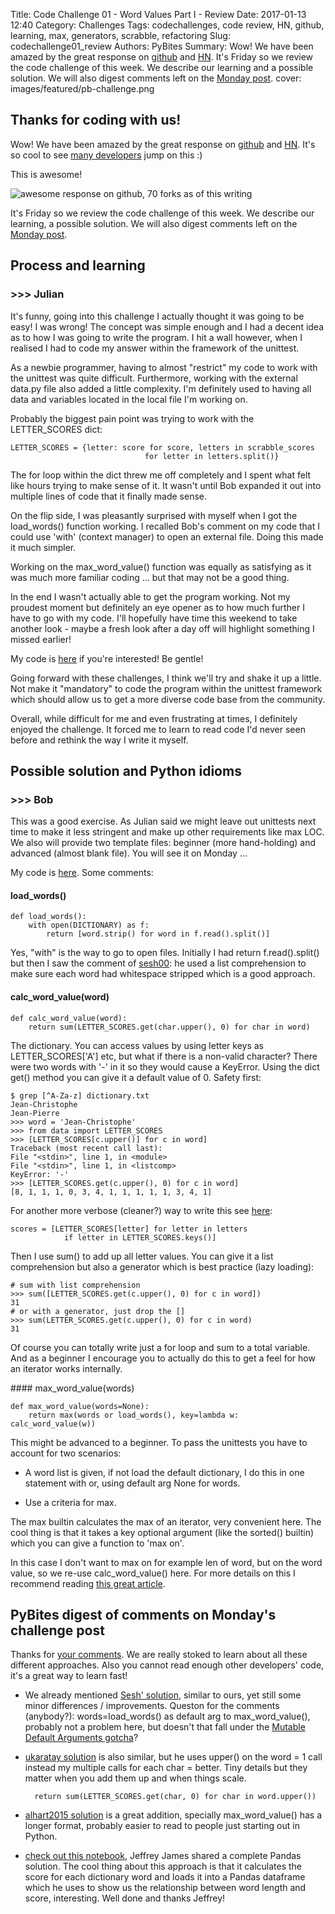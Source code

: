 Title: Code Challenge 01 - Word Values Part I - Review
Date: 2017-01-13 12:40
Category: Challenges
Tags: codechallenges, code review, HN, github, learning, max, generators, scrabble, refactoring
Slug: codechallenge01_review
Authors: PyBites
Summary: Wow! We have been amazed by the great response on [github](https://github.com/pybites/challenges) and [HN](https://news.ycombinator.com/item?id=13352447). It's Friday so we review the code challenge of this week. We describe our learning and a possible solution. We will also digest comments left on the [Monday post](http://pybit.es/codechallenge01.html).
cover: images/featured/pb-challenge.png

## Thanks for coding with us!

Wow! We have been amazed by the great response on [github](https://github.com/pybites/challenges) and [HN](https://news.ycombinator.com/item?id=13352447). It's so cool to see [many developers](https://github.com/pybites/challenges/network/members) jump on this :) 

This is awesome!

![awesome response on github, 70 forks as of this writing]({filename}/images/awesome-response.png)

It's Friday so we review the code challenge of this week. We describe our learning, a possible solution. We will also digest comments left on the [Monday post](http://pybit.es/codechallenge01.html).

## Process and learning

### >>> Julian

It's funny, going into this challenge I actually thought it was going to be easy! I was wrong!
The concept was simple enough and I had a decent idea as to how I was going to write the program. I hit a wall however, when I realised I had to code my answer within the framework of the unittest. 

As a newbie programmer, having to almost "restrict" my code to work with the unittest was quite difficult.
Furthermore, working with the external data.py file also added a little complexity. I'm definitely used to having all data and variables located in the local file I'm working on.

Probably the biggest pain point was trying to work with the LETTER_SCORES dict:

~~~~
LETTER_SCORES = {letter: score for score, letters in scrabble_scores
                              for letter in letters.split()}
~~~~

The for loop within the dict threw me off completely and I spent what felt like hours trying to make sense of it. It wasn't until Bob expanded it out into multiple lines of code that it finally made sense.

On the flip side, I was pleasantly surprised with myself when I got the load_words() function working. I recalled Bob's comment on my code that I could use 'with' (context manager) to open an external file. Doing this made it much simpler.

Working on the max_word_value() function was equally as satisfying as it was much more familiar coding ... but that may not be a good thing.

In the end I wasn't actually able to get the program working. Not my proudest moment but definitely an eye opener as to how much further I have to go with my code. I'll hopefully have time this weekend to take another look - maybe a fresh look after a day off will highlight something I missed earlier!

My code is [here](https://github.com/hobojoe1848/challenges/tree/master/01) if you're interested! Be gentle!

Going forward with these challenges, I think we'll try and shake it up a little. Not make it "mandatory" to code the program within the unittest framework which should allow us to get a more diverse code base from the community.

Overall, while difficult for me and even frustrating at times, I definitely enjoyed the challenge. It forced me to learn to read code I'd never seen before and rethink the way I write it myself.

## Possible solution and Python idioms

### >>> Bob

This was a good exercise. As Julian said we might leave out unittests next time to make it less stringent and make up other requirements like max LOC. We also will provide two template files: beginner (more hand-holding) and advanced (almost blank file). You will see it on Monday ...

My code is [here](https://github.com/bbelderbos/challenges/blob/master/01/wordvalue.py). Some comments:

#### load_words()

	def load_words():
		with open(DICTIONARY) as f:
			return [word.strip() for word in f.read().split()]

Yes, "with" is the way to go to open files. Initially I had return f.read().split() but then I saw the comment of [sesh00](http://pybit.es/codechallenge01.html): he used a list comprehension to make sure each word had whitespace stripped which is a good approach.

#### calc_word_value(word)

	def calc_word_value(word):
		return sum(LETTER_SCORES.get(char.upper(), 0) for char in word)

The dictionary. You can access values by using letter keys as LETTER_SCORES['A'] etc, but what if there is a non-valid character? There were two words with '-' in it so they would cause a KeyError. Using the dict get() method you can give it a default value of 0. Safety first: 

	$ grep [^A-Za-z] dictionary.txt 
	Jean-Christophe
	Jean-Pierre
	>>> word = 'Jean-Christophe'
	>>> from data import LETTER_SCORES
	>>> [LETTER_SCORES[c.upper()] for c in word]
	Traceback (most recent call last):
	File "<stdin>", line 1, in <module>
	File "<stdin>", line 1, in <listcomp>
	KeyError: '-'
	>>> [LETTER_SCORES.get(c.upper(), 0) for c in word]
	[8, 1, 1, 1, 0, 3, 4, 1, 1, 1, 1, 1, 3, 4, 1]

For another more verbose (cleaner?) way to write this see [here](https://github.com/jrjames83/pybit-es-01/blob/master/01%20Scrabble%20Solution.ipynb):

	scores = [LETTER_SCORES[letter] for letter in letters 
				if letter in LETTER_SCORES.keys()]

Then I use sum() to add up all letter values. You can give it a list comprehension but also a generator which is best practice (lazy loading):

	# sum with list comprehension
	>>> sum([LETTER_SCORES.get(c.upper(), 0) for c in word])
	31
	# or with a generator, just drop the []
	>>> sum(LETTER_SCORES.get(c.upper(), 0) for c in word)
	31

Of course you can totally write just a for loop and sum to a total variable. And as a beginner I encourage you to actually do this to get a feel for how an iterator works internally.

#### max_word_value(words)

	def max_word_value(words=None):
		return max(words or load_words(), key=lambda w: calc_word_value(w))

This might be advanced to a beginner. To pass the unittests you have to account for two scenarios: 

* A word list is given, if not load the default dictionary, I do this in one statement with or, using default arg None for words.

* Use a criteria for max.

The max builtin calculates the max of an iterator, very convenient here. The cool thing is that it takes a key optional argument (like the sorted() builtin) which you can give a function to 'max on'. 

In this case I don't want to max on for example len of word, but on the word value, so we re-use calc_word_value() here. For more details on this I recommend reading [this great article](https://dbader.org/blog/python-min-max-and-nested-lists).

## PyBites digest of comments on Monday's challenge post

Thanks for [your comments](http://pybit.es/codechallenge01.html#disqus_thread). We are really stoked to learn about all these different approaches. Also you cannot read enough other developers' code, it's a great way to learn fast!

* We already mentioned [Sesh' solution](https://github.com/sesh/challenges/blob/master/01/wordvalue.py), similar to ours, yet still some minor differences / improvements. Queston for the comments (anybody?): words=load_words() as default arg to max_word_value(), probably not a problem here, but doesn't that fall under the [Mutable Default Arguments gotcha](http://docs.python-guide.org/en/latest/writing/gotchas/)?

* [ukaratay solution](https://github.com/ukaratay/challenges/blob/master/01/wordvalue.py) is also similar, but he uses upper() on the word = 1 call instead my multiple calls for each char = better. Tiny details but they matter when you add them up and when things scale.

		return sum(LETTER_SCORES.get(char, 0) for char in word.upper())

* [alhart2015 solution](https://github.com/alhart2015/challenges/blob/master/01/wordvalue.py) is a great addition, specially max_word_value() has a longer format, probably easier to read to people just starting out in Python.

* [check out this notebook](https://github.com/jrjames83/pybit-es-01/blob/master/01%20Scrabble%20Solution.ipynb), Jeffrey James shared a complete Pandas solution. The cool thing about this approach is that it calculates the score for each dictionary word and loads it into a Pandas dataframe which he uses to show us the relationship between word length and score, interesting. Well done and thanks Jeffrey!
